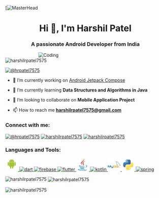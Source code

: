 [![MasterHead](https://1.bp.blogspot.com/-7A4WynwLsMw/XbBpCXG8fHI/AAAAAAAAMt4/uOa1bpLskYgrwGbllhSu2SDj_Mig8SXJQCLcBGAsYHQ/s1600/2000_600px.gif)
<h1 align="center">Hi 👋, I'm Harshil Patel</h1>
<h3 align="center">A passionate Android Developer from India</h3>
<img align="right" alt="Coding" width="400" src="https://cdn.dribbble.com/users/1162077/screenshots/3848914/programmer.gif">


<p align="left"> <img src="https://komarev.com/ghpvc/?username=harshilrpatel7575&label=Profile%20views&color=0e75b6&style=flat" alt="harshilrpatel7575" /> </p>

<p align="left"> <a href="https://twitter.com/@hrpatel7575" target="blank"><img src="https://img.shields.io/twitter/follow/@hrpatel7575?logo=twitter&style=for-the-badge" alt="@hrpatel7575" /></a> </p>

- 🔭 I’m currently working on [Android Jetpack Compose](https://github.com/harshilrpatel7575/JetPack_BuzzScore.git)

- 🌱 I’m currently learning **Data Structures and Algorithms in Java**

- 👯 I’m looking to collaborate on **Mobile Application Project**

- 📫 How to reach me **harshilrpatel7575@gmail.com**

<h3 align="left">Connect with me:</h3>
<p align="left">
<a href="https://twitter.com/@hrpatel7575" target="blank"><img align="center" src="https://raw.githubusercontent.com/rahuldkjain/github-profile-readme-generator/master/src/images/icons/Social/twitter.svg" alt="@hrpatel7575" height="30" width="40" /></a>
<a href="https://linkedin.com/in/harshilrpatel7575" target="blank"><img align="center" src="https://raw.githubusercontent.com/rahuldkjain/github-profile-readme-generator/master/src/images/icons/Social/linked-in-alt.svg" alt="harshilrpatel7575" height="30" width="40" /></a>
<a href="https://instagram.com/harshilrpatel7575" target="blank"><img align="center" src="https://raw.githubusercontent.com/rahuldkjain/github-profile-readme-generator/master/src/images/icons/Social/instagram.svg" alt="harshilrpatel7575" height="30" width="40" /></a>
</p>

<h3 align="left">Languages and Tools:</h3>
<p align="left"> <a href="https://developer.android.com" target="_blank" rel="noreferrer"> <img src="https://raw.githubusercontent.com/devicons/devicon/master/icons/android/android-original-wordmark.svg" alt="android" width="40" height="40"/> </a> <a href="https://dart.dev" target="_blank" rel="noreferrer"> <img src="https://www.vectorlogo.zone/logos/dartlang/dartlang-icon.svg" alt="dart" width="40" height="40"/> </a> <a href="https://firebase.google.com/" target="_blank" rel="noreferrer"> <img src="https://www.vectorlogo.zone/logos/firebase/firebase-icon.svg" alt="firebase" width="40" height="40"/> </a> <a href="https://flutter.dev" target="_blank" rel="noreferrer"> <img src="https://www.vectorlogo.zone/logos/flutterio/flutterio-icon.svg" alt="flutter" width="40" height="40"/> </a> <a href="https://www.java.com" target="_blank" rel="noreferrer"> <img src="https://raw.githubusercontent.com/devicons/devicon/master/icons/java/java-original.svg" alt="java" width="40" height="40"/> </a> <a href="https://kotlinlang.org" target="_blank" rel="noreferrer"> <img src="https://www.vectorlogo.zone/logos/kotlinlang/kotlinlang-icon.svg" alt="kotlin" width="40" height="40"/> </a> <a href="https://www.mysql.com/" target="_blank" rel="noreferrer"> <img src="https://raw.githubusercontent.com/devicons/devicon/master/icons/mysql/mysql-original-wordmark.svg" alt="mysql" width="40" height="40"/> </a> <a href="https://www.python.org" target="_blank" rel="noreferrer"> <img src="https://raw.githubusercontent.com/devicons/devicon/master/icons/python/python-original.svg" alt="python" width="40" height="40"/> </a> <a href="https://spring.io/" target="_blank" rel="noreferrer"> <img src="https://www.vectorlogo.zone/logos/springio/springio-icon.svg" alt="spring" width="40" height="40"/> </a> </p>

<p><img align="left" src="https://github-readme-stats.vercel.app/api/top-langs?username=harshilrpatel7575&show_icons=true&locale=en&layout=compact" alt="harshilrpatel7575" /></p>

<p>&nbsp;<img align="center" src="https://github-readme-stats.vercel.app/api?username=harshilrpatel7575&show_icons=true&locale=en" alt="harshilrpatel7575" /></p>

<p><img align="center" src="https://github-readme-streak-stats.herokuapp.com/?user=harshilrpatel7575&" alt="harshilrpatel7575" /></p>


